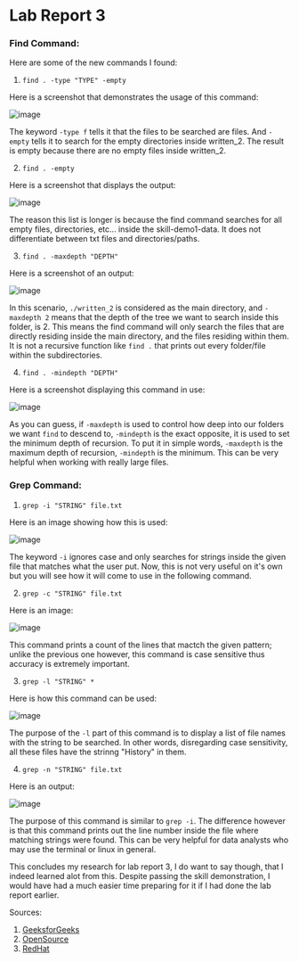 # Lab Report 3

### Find Command:

Here are some of the new commands I found:

1. `find . -type "TYPE" -empty`

Here is a screenshot that demonstrates the usage of this command:


![image](https://user-images.githubusercontent.com/122484250/218277116-f5dfd2f0-97b3-4227-8272-6edf81aace41.png)

The keyword `-type f` tells it that the files to be searched are files. And `-empty` tells it to search for the empty directories inside written_2. The result is empty
because there are no empty files inside written_2.

2. `find . -empty`

Here is a screenshot that displays the output:

![image](https://user-images.githubusercontent.com/122484250/218277068-9176908a-98f3-4883-a010-1cf438e42213.png)

The reason this list is longer is because the find command searches for all empty files, directories, etc... inside the skill-demo1-data. It does not differentiate between txt files and directories/paths.

3. `find . -maxdepth "DEPTH"`

Here is a screenshot of an output:

![image](https://user-images.githubusercontent.com/122484250/218277364-2e3eb4c4-6286-4649-8dcc-a84927eb66e9.png)

In this scenario, `./written_2` is considered as the main directory, and `-maxdepth 2` means that the depth of the tree we want to search inside this folder, is 2. This means the find command will only search the files that are directly residing inside the main directory, and the files residing within them. It is not a recursive function like `find .` that prints out every folder/file within the subdirectories.

4. `find . -mindepth "DEPTH"`

Here is a screenshot displaying this command in use:

![image](https://user-images.githubusercontent.com/122484250/218278261-767a2c17-0520-4f3a-8db8-dfeff3f12476.png)

As you can guess, if `-maxdepth` is used to control how deep into our folders we want `find` to descend to, `-mindepth` is the exact opposite, it is used to set the minimum depth of recursion. To put it in simple words, `-maxdepth` is the maximum depth of recursion, `-mindepth` is the minimum. This can be very helpful when working with really large files.

### Grep Command:

1. `grep -i "STRING" file.txt`

Here is an image showing how this is used:

![image](https://user-images.githubusercontent.com/122484250/218278622-b7957d60-84b5-481f-99b7-f389ddc9c3ca.png)

The keyword `-i` ignores case and only searches for strings inside the given file that matches what the user put. Now, this is not very useful on it's own but you will see how it will come to use in the following command.

2. `grep -c "STRING" file.txt`

Here is an image:

![image](https://user-images.githubusercontent.com/122484250/218278685-a046336b-d592-427a-a9cd-ff1c320b56d3.png)

This command prints a count of the lines that mactch the given pattern; unlike the previous one however, this command is case sensitive thus accuracy is extremely important.

3. `grep -l "STRING" *`

Here is how this command can be used:

![image](https://user-images.githubusercontent.com/122484250/218278797-3beae997-15cc-48cc-b090-26a08be8e2d6.png)

The purpose of the `-l` part of this command is to display a list of file names with the string to be searched. In other words, disregarding case sensitivity, all these files have the strinng "History" in them.

4. `grep -n "STRING" file.txt`

Here is an output:

![image](https://user-images.githubusercontent.com/122484250/218278868-0da19d68-6e6b-46cb-aced-87917bbe1ea3.png)

The purpose of this command is similar to `grep -i`. The difference however is that this command prints out the line number inside the file where matching strings were found. This can be very helpful for data analysts who may use the terminal or linux in general.


This concludes my research for lab report 3, I do want to say though, that I indeed learned alot from this. Despite passing the skill demonstration, I would have had a much easier time preparing for it if I had done the lab report earlier.


Sources:
1. [GeeksforGeeks](https://www.geeksforgeeks.org/grep-command-in-unixlinux/)
2. [OpenSource](https://opensource.com/article/21/9/linux-find-command)
3. [RedHat](https://www.redhat.com/sysadmin/linux-find-command)


